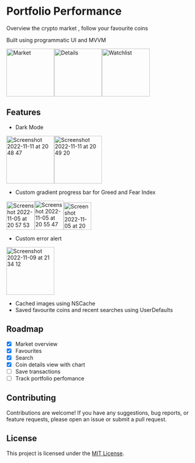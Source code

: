 # Portfolio Performance
Overview the crypto market , follow your favourite coins

Built using programmatic UI and MVVM 

<img width="125" alt="Market" src="https://user-images.githubusercontent.com/47697501/200138321-3092d346-853e-4350-9b8b-74e1a59a9645.png"><img width="125" alt="Details" src="https://user-images.githubusercontent.com/47697501/200138320-57e2e1fd-172f-4328-b8e4-72c45f1efe03.png"><img width="125" alt="Watchlist" src="https://user-images.githubusercontent.com/47697501/200138322-7961bce1-3f46-4ab5-9ae6-b4741bacb06e.png">

## Features 

* Dark Mode

<img width="125" alt="Screenshot 2022-11-11 at 20 48 47" src="https://user-images.githubusercontent.com/47697501/201428667-7cad035d-d780-49c4-bb30-1ee876311e99.png"><img width="125" alt="Screenshot 2022-11-11 at 20 49 20" src="https://user-images.githubusercontent.com/47697501/201428688-bf32f0ee-0afd-4f14-9016-bde35ceba08c.png">


* Custom gradient progress bar for Greed and Fear Index

<img width="74" alt="Screenshot 2022-11-05 at 20 57 53" src="https://user-images.githubusercontent.com/47697501/200141248-5b51771c-8788-427c-b4d2-b091562bf1f5.png"><img width="76" alt="Screenshot 2022-11-05 at 20 55 47" src="https://user-images.githubusercontent.com/47697501/200141252-4f6900df-c1d0-4eb0-b42d-dcaedcd3d5d9.png"><img width="72" alt="Screenshot 2022-11-05 at 20 53 32" src="https://user-images.githubusercontent.com/47697501/200141256-2639cc5a-19b8-4300-ac8b-a0e7d22a5c97.png">
* Custom error alert

<img width="125" alt="Screenshot 2022-11-09 at 21 34 12" src="https://user-images.githubusercontent.com/47697501/201096825-8bfa2bbb-4e8c-4eb0-83bd-60ec0b10b2d5.png">

* Cached images using NSCache
* Saved favourite coins and recent searches using UserDefaults


## Roadmap 
- [x] Market overview
- [x] Favourites
- [x] Search
- [x] Coin details view with chart
- [ ] Save transactions
- [ ] Track portfolio perfomance

## Contributing

Contributions are welcome! If you have any suggestions, bug reports, or feature requests, please open an issue or submit a pull request.

## License

This project is licensed under the [MIT License](https://opensource.org/licenses/MIT).

